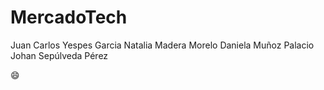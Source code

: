 # MercadoTech
Juan Carlos Yespes Garcia
Natalia Madera Morelo
Daniela Muñoz Palacio
Johan Sepúlveda Pérez








:smile:


